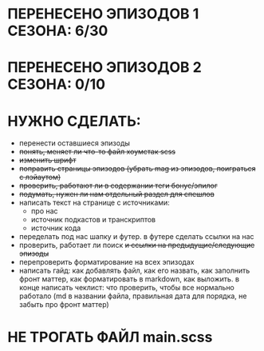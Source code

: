 # ПЕРЕНЕСЕНО ЭПИЗОДОВ 1 СЕЗОНА: 6/30
# ПЕРЕНЕСЕНО ЭПИЗОДОВ 2 СЕЗОНА: 0/10

# НУЖНО СДЕЛАТЬ:

- перенести оставшиеся эпизоды
- ~~понять, меняет ли что-то файл хоумстак scss~~
- ~~изменить шрифт~~
- ~~поправить страницы эпизодов (убрать mag из эпизодов, поиграться с лэйаутом)~~
- ~~проверить, работают ли в содержании теги бонус/эпилог~~
- ~~подумать, нужен ли нам отдельный раздел для спешлов~~
- написать текст на странице с источниками:
    - про нас
    - источник подкастов и транскриптов
    - источник кода
- переделать под нас шапку и футер. в футере сделать ссылки на нас
- проверить, работает ли поиск ~~и ссылки на предыдущие/следующие эпизоды~~
- перепроверить форматирование на всех эпизодах
- написать гайд: как добавлять файл, как его назвать, как заполнить фронт маттер, как форматировать в markdown, как выложить. в конце написать чеклист: что проверить, чтобы все нормально работало (md в названии файла, правильная дата для порядка, не забыть про фронт маттер)

# НЕ ТРОГАТЬ ФАЙЛ main.scss